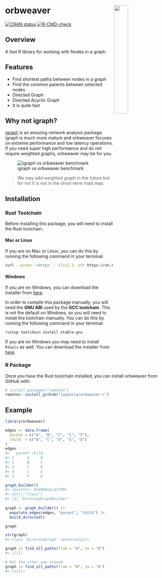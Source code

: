 
<!-- README.md is generated from README.Rmd. Please edit that file -->

# orbweaver <a><img src="https://storage.googleapis.com/ix-paquetes-internos/logo-orbweaver.png" align="right" width="30%"></a>

<!-- badges: start -->

[![CRAN
status](https://www.r-pkg.org/badges/version/orbweaver)](https://cran.r-project.org/package=orbweaver)
[![R-CMD-check](https://github.com/ixpantia/orbweaver/actions/workflows/check-full.yaml/badge.svg)](https://github.com/ixpantia/orbweaver/actions/workflows/check-full.yaml)
<!-- badges: end -->

## Overview

A fast R library for working with Nodes in a graph.

## Features

- Find shortest paths between nodes in a graph
- Find the common parents between selected nodes
- Directed Graph
- Directed Acyclic Graph
- It is quite fast

## Why not igraph?

[igraph](https://igraph.org/) is an amazing network analysis package.
igraph is much more mature and orbweaver focuses on extreme performance
and low latency operations. If you need super high performance and do
not require weighted graphs, orbweaver may be for you.

<figure>
<img src="man/figures/benchmark.png"
alt="igraph vs orbweaver benchmark" />
<figcaption aria-hidden="true">igraph vs orbweaver
benchmark</figcaption>
</figure>

> We may add weighted graph in the future but for not it is not in the
> short-term road map.

## Installation

### Rust Toolchain

Before installing this package, you will need to install the Rust
toolchain.

#### Mac or Linux

If you are on Mac or Linux, you can do this by running the following
command in your terminal:

``` bash
curl --proto '=https' --tlsv1.2 -sSf https://sh.rustup.rs | sh
```

#### Windows

If you are on Windows, you can download the installer from
[here](https://www.rust-lang.org/tools/install).

In order to compile this package manually, you will need the **GNU ABI**
used by the **GCC toolchain**. This is not the default on Windows, so
you will need to install the toolchain manually. You can do this by
running the following command in your terminal:

``` bash
rustup toolchain install stable-gnu
```

If you are on Windows you may need to install `Rtools` as well. You can
download the installer from
[here](https://cran.r-project.org/bin/windows/Rtools/).

### R Package

Once you have the Rust toolchain installed, you can install orbweaver
from GitHub with:

``` r
# install.packages("remotes")
remotes::install_github("ixpantia/orbweaver-r")
```

## Example

``` r
library(orbweaver)

edges <- data.frame(
  parent = c("A", "B", "C", "C", "F"),
  child  = c("B", "C", "D", "E", "D")
)
edges
#>   parent child
#> 1      A     B
#> 2      B     C
#> 3      C     D
#> 4      C     E
#> 5      F     D

graph_builder()
#> <pointer: 0x60b8e1cd1790>
#> attr(,"class")
#> [1] "DirectedGraphBuilder"
  
graph <- graph_builder() |>
  populate_edges(edges, "parent", "child") |>
  build_directed()

graph

str(graph)
#> Class 'DirectedGraph' <externalptr>

graph |> find_all_paths(from = "A", to = "D")
#> [[1]]

# Not the other way around
graph |> find_all_paths(from = "D", to = "A")
#> list()
```
